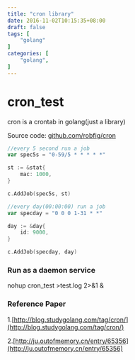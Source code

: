 ```yaml
---
title: "cron library"
date: 2016-11-02T10:15:35+08:00
draft: false
tags: [
    "golang"
]
categories: [
    "golang",
]
---
```



# cron_test
cron is a crontab in golang(just a library)

Source code: [github.com/robfig/cron](github.com/robfig/cron)


```go
//every 5 second run a job
var spec5s = "0-59/5 * * * * *"

st := &stat{
	mac: 1000,
}

c.AddJob(spec5s, st)
```

```go
//every day(00:00:00) run a job
var specday = "0 0 0 1-31 * *"

day := &day{
	id: 9000,
}

c.AddJob(specday, day)
```

### Run as a daemon service
nohup cron_test >test.log 2>&1 &

### Reference Paper

1.[http://blog.studygolang.com/tag/cron/](http://blog.studygolang.com/tag/cron/)

2.[http://ju.outofmemory.cn/entry/65356](http://ju.outofmemory.cn/entry/65356)




